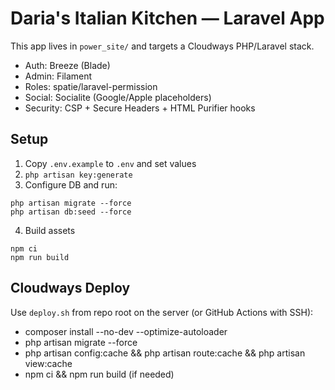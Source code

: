 ﻿# Daria's Italian Kitchen — Laravel App

This app lives in `power_site/` and targets a Cloudways PHP/Laravel stack.

- Auth: Breeze (Blade)
- Admin: Filament
- Roles: spatie/laravel-permission
- Social: Socialite (Google/Apple placeholders)
- Security: CSP + Secure Headers + HTML Purifier hooks

## Setup

1) Copy `.env.example` to `.env` and set values
2) `php artisan key:generate`
3) Configure DB and run:

```
php artisan migrate --force
php artisan db:seed --force
```

4) Build assets

```
npm ci
npm run build
```

## Cloudways Deploy

Use `deploy.sh` from repo root on the server (or GitHub Actions with SSH):
- composer install --no-dev --optimize-autoloader
- php artisan migrate --force
- php artisan config:cache && php artisan route:cache && php artisan view:cache
- npm ci && npm run build (if needed)
